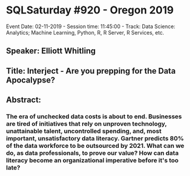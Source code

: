 # SQLSaturday #920 - Oregon 2019
Event Date: 02-11-2019 - Session time: 11:45:00 - Track: Data Science: Analytics; Machine Learning, Python,  R, R Server, R Services, etc.
## Speaker: Elliott Whitling
## Title: Interject - Are you prepping for the Data Apocalypse?
## Abstract:
### The era of unchecked data costs is about to end. Businesses are tired of initiatives that rely on unproven technology, unattainable talent, uncontrolled spending, and, most important, unsatisfactory data literacy. Gartner predicts 80% of the data workforce to be outsourced by 2021. What can we do, as data professionals, to prove our value? How can data literacy become an organizational imperative before it's too late?

